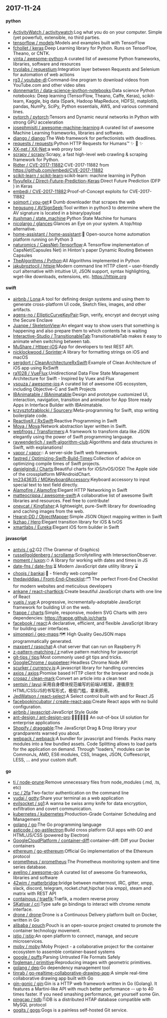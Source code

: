 ## 2017-11-24

#### python
* [ActivityWatch / activitywatch](https://github.com/ActivityWatch/activitywatch):Log what you do on your computer. Simple (yet powerful), extensible, no third parties.
* [tensorflow / models](https://github.com/tensorflow/models):Models and examples built with TensorFlow
* [fchollet / keras](https://github.com/fchollet/keras):Deep Learning library for Python. Runs on TensorFlow, Theano, or CNTK.
* [vinta / awesome-python](https://github.com/vinta/awesome-python):A curated list of awesome Python frameworks, libraries, software and resources
* [tryolabs / requestium](https://github.com/tryolabs/requestium):Integration layer between Requests and Selenium for automation of web actions
* [rg3 / youtube-dl](https://github.com/rg3/youtube-dl):Command-line program to download videos from YouTube.com and other video sites
* [donnemartin / data-science-ipython-notebooks](https://github.com/donnemartin/data-science-ipython-notebooks):Data science Python notebooks: Deep learning (TensorFlow, Theano, Caffe, Keras), scikit-learn, Kaggle, big data (Spark, Hadoop MapReduce, HDFS), matplotlib, pandas, NumPy, SciPy, Python essentials, AWS, and various command lines.
* [pytorch / pytorch](https://github.com/pytorch/pytorch):Tensors and Dynamic neural networks in Python with strong GPU acceleration
* [josephmisiti / awesome-machine-learning](https://github.com/josephmisiti/awesome-machine-learning):A curated list of awesome Machine Learning frameworks, libraries and software.
* [django / django](https://github.com/django/django):The Web framework for perfectionists with deadlines.
* [requests / requests](https://github.com/requests/requests):Python HTTP Requests for Humans™ ✨ 🍰 ✨
* [XX-net / XX-Net](https://github.com/XX-net/XX-Net):a web proxy tool
* [scrapy / scrapy](https://github.com/scrapy/scrapy):Scrapy, a fast high-level web crawling & scraping framework for Python.
* [Ridter / CVE-2017-11882](https://github.com/Ridter/CVE-2017-11882):CVE-2017-11882 from https://github.com/embedi/CVE-2017-11882
* [scikit-learn / scikit-learn](https://github.com/scikit-learn/scikit-learn):scikit-learn: machine learning in Python
* [flyyufelix / Direct-Future-Prediction-Keras](https://github.com/flyyufelix/Direct-Future-Prediction-Keras):Direct Future Prediction (DFP ) in Keras
* [embedi / CVE-2017-11882](https://github.com/embedi/CVE-2017-11882):Proof-of-Concept exploits for CVE-2017-11882
* [soimort / you-get](https://github.com/soimort/you-get):⏬ Dumb downloader that scrapes the web
* [hegusung / AVSignSeek](https://github.com/hegusung/AVSignSeek):Tool written in python3 to determine where the AV signature is located in a binary/payload
* [jtushman / state_machine](https://github.com/jtushman/state_machine):Python State Machine for humans
* [nicolargo / glances](https://github.com/nicolargo/glances):Glances an Eye on your system. A top/htop alternative.
* [home-assistant / home-assistant](https://github.com/home-assistant/home-assistant):🏡 Open-source home automation platform running on Python 3
* [naturomics / CapsNet-Tensorflow](https://github.com/naturomics/CapsNet-Tensorflow):A Tensorflow implementation of CapsNet(Capsules Net) in Hinton's paper Dynamic Routing Between Capsules
* [TheAlgorithms / Python](https://github.com/TheAlgorithms/Python):All Algorithms implemented in Python
* [jakubroztocil / httpie](https://github.com/jakubroztocil/httpie):Modern command line HTTP client – user-friendly curl alternative with intuitive UI, JSON support, syntax highlighting, wget-like downloads, extensions, etc. https://httpie.org

#### swift
* [airbnb / Lona](https://github.com/airbnb/Lona):A tool for defining design systems and using them to generate cross-platform UI code, Sketch files, images, and other artifacts.
* [agens-no / EllipticCurveKeyPair](https://github.com/agens-no/EllipticCurveKeyPair):Sign, verify, encrypt and decrypt using the Secure Enclave
* [Juanpe / SkeletonView](https://github.com/Juanpe/SkeletonView):An elegant way to show users that something is happening and also prepare them to which contents he is waiting
* [Interactive-Studio / TransitionableTab](https://github.com/Interactive-Studio/TransitionableTab):TransitionableTab makes it easy to animate when switching between tab.
* [MuShare / Httper-iOS](https://github.com/MuShare/Httper-iOS):App for developers to test REST API.
* [nicklockwood / Sprinter](https://github.com/nicklockwood/Sprinter):A library for formatting strings on iOS and macOS
* [sergdort / CleanArchitectureRxSwift](https://github.com/sergdort/CleanArchitectureRxSwift):Example of Clean Architecture of iOS app using RxSwift
* [ra1028 / VueFlux](https://github.com/ra1028/VueFlux):Unidirectional Data Flow State Management Architecture for Swift - Inspired by Vuex and Flux
* [vsouza / awesome-ios](https://github.com/vsouza/awesome-ios):A curated list of awesome iOS ecosystem, including Objective-C and Swift Projects
* [IBAnimatable / IBAnimatable](https://github.com/IBAnimatable/IBAnimatable):Design and prototype customized UI, interaction, navigation, transition and animation for App Store ready Apps in Interface Builder with IBAnimatable.
* [krzysztofzablocki / Sourcery](https://github.com/krzysztofzablocki/Sourcery):Meta-programming for Swift, stop writing boilerplate code.
* [ReactiveX / RxSwift](https://github.com/ReactiveX/RxSwift):Reactive Programming in Swift
* [Moya / Moya](https://github.com/Moya/Moya):Network abstraction layer written in Swift.
* [webfrogs / Transformers](https://github.com/webfrogs/Transformers):A framework to transform data like JSON elegantly using the power of Swift programming language.
* [raywenderlich / swift-algorithm-club](https://github.com/raywenderlich/swift-algorithm-club):Algorithms and data structures in Swift, with explanations!
* [vapor / vapor](https://github.com/vapor/vapor):💧 A server-side Swift web framework.
* [fastred / Optimizing-Swift-Build-Times](https://github.com/fastred/Optimizing-Swift-Build-Times):Collection of advice on optimizing compile times of Swift projects.
* [danielgindi / Charts](https://github.com/danielgindi/Charts):Beautiful charts for iOS/tvOS/OSX! The Apple side of the crossplatform MPAndroidChart.
* [lm2343635 / MGKeyboardAccessory](https://github.com/lm2343635/MGKeyboardAccessory):Keyboard accessory to input special text to text field directly.
* [Alamofire / Alamofire](https://github.com/Alamofire/Alamofire):Elegant HTTP Networking in Swift
* [matteocrippa / awesome-swift](https://github.com/matteocrippa/awesome-swift):A collaborative list of awesome Swift libraries and resources. Feel free to contribute!
* [onevcat / Kingfisher](https://github.com/onevcat/Kingfisher):A lightweight, pure-Swift library for downloading and caching images from the web.
* [Hearst-DD / ObjectMapper](https://github.com/Hearst-DD/ObjectMapper):Simple JSON Object mapping written in Swift
* [lkzhao / Hero](https://github.com/lkzhao/Hero):Elegant transition library for iOS & tvOS
* [xmartlabs / Eureka](https://github.com/xmartlabs/Eureka):Elegant iOS form builder in Swift

#### javascript
* [antvis / g2](https://github.com/antvis/g2):G2 (The Grammar of Graphics)
* [russellgoldenberg / scrollama](https://github.com/russellgoldenberg/scrollama):Scrollytelling with IntersectionObserver.
* [moment / luxon](https://github.com/moment/luxon):⏱ A library for working with dates and times in JS
* [date-fns / date-fns](https://github.com/date-fns/date-fns):⏳ Modern JavaScript date utility library ⌛️
* [choojs / bankai](https://github.com/choojs/bankai):🚉 - friendly web compiler
* [thedaviddias / Front-End-Checklist](https://github.com/thedaviddias/Front-End-Checklist):🗂 The perfect Front-End Checklist for modern websites and meticulous developers
* [ankane / react-chartkick](https://github.com/ankane/react-chartkick):Create beautiful JavaScript charts with one line of React
* [vuejs / vue](https://github.com/vuejs/vue):A progressive, incrementally-adoptable JavaScript framework for building UI on the web.
* [frappe / charts](https://github.com/frappe/charts):Simple, responsive, modern SVG Charts with zero dependencies: https://frappe.github.io/charts
* [facebook / react](https://github.com/facebook/react):A declarative, efficient, and flexible JavaScript library for building user interfaces.
* [simonepri / geo-maps](https://github.com/simonepri/geo-maps):🗺 High Quality GeoJSON maps programmatically generated.
* [maxpert / raspchat](https://github.com/maxpert/raspchat):A chat server that can run on Raspberry Pi
* [z-pattern-matching / z](https://github.com/z-pattern-matching/z):native pattern matching for javascript
* [git-tips / tips](https://github.com/git-tips/tips):Most commonly used git tips and tricks.
* [GoogleChrome / puppeteer](https://github.com/GoogleChrome/puppeteer):Headless Chrome Node API
* [scurker / currency.js](https://github.com/scurker/currency.js):A javascript library for handling currencies
* [axios / axios](https://github.com/axios/axios):Promise based HTTP client for the browser and node.js
* [croqaz / clean-mark](https://github.com/croqaz/clean-mark):Convert an article into a clean text
* [sentsin / layui](https://github.com/sentsin/layui):采用自身模块规范编写的前端UI框架，遵循原生HTML/CSS/JS的书写形式，极低门槛，拿来即用。
* [JedWatson / react-select](https://github.com/JedWatson/react-select):A Select control built with and for React JS
* [facebookincubator / create-react-app](https://github.com/facebookincubator/create-react-app):Create React apps with no build configuration.
* [airbnb / javascript](https://github.com/airbnb/javascript):JavaScript Style Guide
* [ant-design / ant-design-pro](https://github.com/ant-design/ant-design-pro):👨🏻‍💻👩🏻‍💻 An out-of-box UI solution for enterprise applications
* [Shopify / draggable](https://github.com/Shopify/draggable):The JavaScript Drag & Drop library your grandparents warned you about.
* [webpack / webpack](https://github.com/webpack/webpack):A bundler for javascript and friends. Packs many modules into a few bundled assets. Code Splitting allows to load parts for the application on demand. Through "loaders," modules can be CommonJs, AMD, ES6 modules, CSS, Images, JSON, Coffeescript, LESS, ... and your custom stuff.

#### go
* [tj / node-prune](https://github.com/tj/node-prune):Remove unnecessary files from node_modules (.md, .ts, etc)
* [rsc / 2fa](https://github.com/rsc/2fa):Two-factor authentication on the command line
* [yudai / gotty](https://github.com/yudai/gotty):Share your terminal as a web application
* [evilsocket / sg1](https://github.com/evilsocket/sg1):A wanna be swiss army knife for data encryption, exfiltration and covert communication.
* [kubernetes / kubernetes](https://github.com/kubernetes/kubernetes):Production-Grade Container Scheduling and Management
* [golang / go](https://github.com/golang/go):The Go programming language
* [asticode / go-astilectron](https://github.com/asticode/go-astilectron):Build cross platform GUI apps with GO and HTML/JS/CSS (powered by Electron)
* [GoogleCloudPlatform / container-diff](https://github.com/GoogleCloudPlatform/container-diff):container-diff: Diff your Docker containers
* [ethereum / go-ethereum](https://github.com/ethereum/go-ethereum):Official Go implementation of the Ethereum protocol
* [prometheus / prometheus](https://github.com/prometheus/prometheus):The Prometheus monitoring system and time series database.
* [avelino / awesome-go](https://github.com/avelino/awesome-go):A curated list of awesome Go frameworks, libraries and software
* [42wim / matterbridge](https://github.com/42wim/matterbridge):bridge between mattermost, IRC, gitter, xmpp, slack, discord, telegram, rocket.chat,hipchat (via xmpp), steam and matrix with REST API
* [containous / traefik](https://github.com/containous/traefik):Træfik, a modern reverse proxy
* [SKatiyar / cri](https://github.com/SKatiyar/cri):Type safe go bindings to interact with chrome remote interface.
* [drone / drone](https://github.com/drone/drone):Drone is a Continuous Delivery platform built on Docker, written in Go
* [alibaba / pouch](https://github.com/alibaba/pouch):Pouch is an open-source project created to promote the container technology movement.
* [istio / istio](https://github.com/istio/istio):An open platform to connect, manage, and secure microservices.
* [moby / moby](https://github.com/moby/moby):Moby Project - a collaborative project for the container ecosystem to assemble container-based systems
* [google / puffs](https://github.com/google/puffs):Parsing Untrusted File Formats Safely
* [fogleman / primitive](https://github.com/fogleman/primitive):Reproducing images with geometric primitives.
* [golang / dep](https://github.com/golang/dep):Go dependency management tool
* [tinrab / go-realtime-collaborative-drawing-app](https://github.com/tinrab/go-realtime-collaborative-drawing-app):A simple real-time collaborative drawing app built with Go
* [gin-gonic / gin](https://github.com/gin-gonic/gin):Gin is a HTTP web framework written in Go (Golang). It features a Martini-like API with much better performance -- up to 40 times faster. If you need smashing performance, get yourself some Gin.
* [pingcap / tidb](https://github.com/pingcap/tidb):TiDB is a distributed HTAP database compatible with MySQL protocol
* [gogits / gogs](https://github.com/gogits/gogs):Gogs is a painless self-hosted Git service.
